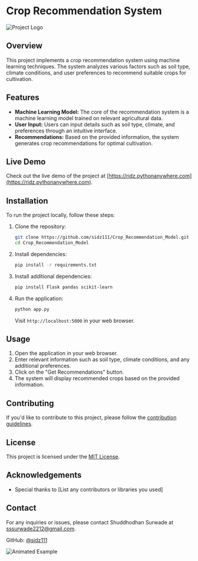 # Crop Recommendation System

![Project Logo](path/to/your/logo.png)

## Overview

This project implements a crop recommendation system using machine learning techniques. The system analyzes various factors such as soil type, climate conditions, and user preferences to recommend suitable crops for cultivation.

## Features

- **Machine Learning Model:** The core of the recommendation system is a machine learning model trained on relevant agricultural data.
- **User Input:** Users can input details such as soil type, climate, and preferences through an intuitive interface.
- **Recommendations:** Based on the provided information, the system generates crop recommendations for optimal cultivation.

## Live Demo

Check out the live demo of the project at [https://ridz.pythonanywhere.com](https://ridz.pythonanywhere.com).

## Installation

To run the project locally, follow these steps:

1. Clone the repository:

    ```bash
    git clone https://github.com/sidz111/Crop_Recommendation_Model.git
    cd Crop_Recommendation_Model
    ```

2. Install dependencies:

    ```bash
    pip install -r requirements.txt
    ```

3. Install additional dependencies:

    ```bash
    pip install Flask pandas scikit-learn
    ```

4. Run the application:

    ```bash
    python app.py
    ```

    Visit `http://localhost:5000` in your web browser.

## Usage

1. Open the application in your web browser.
2. Enter relevant information such as soil type, climate conditions, and any additional preferences.
3. Click on the "Get Recommendations" button.
4. The system will display recommended crops based on the provided information.

## Contributing

If you'd like to contribute to this project, please follow the [contribution guidelines](CONTRIBUTING.md).

## License

This project is licensed under the [MIT License](LICENSE).

## Acknowledgements

- Special thanks to [List any contributors or libraries you used]

## Contact

For any inquiries or issues, please contact Shuddhodhan Surwade at sssurwade2212@gmail.com. 

GitHub: [@sidz111](https://github.com/sidz111)

![Animated Example](path/to/your/animated-example.gif)
